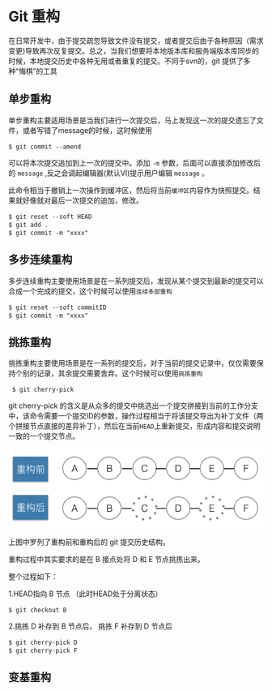 # Git 重构
在日常开发中，由于提交疏忽导致文件没有提交，或者提交后由于各种原因（需求变更)导致再次反复提交。总之，当我们想要将本地版本库和服务端版本库同步的时候，本地提交历史中各种无用或者重复的提交。不同于svn的，git 提供了多种“悔棋”的工具

## 单步重构
单步重构主要适用场景是当我们进行一次提交后，马上发现这一次的提交遗忘了文件，或者写错了message的时候，这时候使用

	$ git commit --amend  

可以将本次提交追加到上一次的提交中。添加 `-m` 参数，后面可以直接添加修改后的 `message` ,反之会调起编辑器(默认VI)提示用户编辑 `message` 。

此命令相当于撤销上一次操作到缓冲区，然后将当前`缓冲区`内容作为快照提交。结果就好像就对最后一次提交的追加，修改。

	$ git reset --soft HEAD
	$ git add .
	$ git commit -m "xxxx"



## 多步连续重构
多步连续重构主要使用场景是在一系列提交后，发现从某个提交到最新的提交可以合成一个完成的提交，这个时候可以使用`连续多部重构`

	$ git reset --soft commitID 
	$ git commit -m "xxxx"
	

## 挑拣重构
挑拣重构主要使用场景是在一系列的提交后，对于当前的提交记录中，仅仅需要保持个别的记录，其余提交需要舍弃。这个时候可以使用`挑拣重构`

	 $ git cherry-pick 

git cherry-pick 的含义是从众多的提交中挑选出一个提交拼接到当前的工作分支中，该命令需要一个提交ID的参数，操作过程相当于将该提交导出为补丁文件（两个拼接节点直接的差异补丁），然后在当前`HEAD`上重新提交，形成内容和提交说明一致的一个提交节点。

![cherry-pick](https://github.com/Ambtion/ambtion.github.io/blob/master/imageSource/git/Git-CherryPiker.png?raw=ture)

上图中罗列了重构前和重构后的 git 提交历史结构。

重构过程中其实要求的是在 B 接点处将 D 和 E 节点挑拣出来。

整个过程如下：

1.HEAD指向 B 节点 （此时HEAD处于分离状态）
	
	$ git checkout B

2.挑拣 D 补存到 B 节点后， 挑拣 F 补存到 D 节点后
	
	$ git cherry-pick D
	$ git cherry-pick F




## 变基重构



